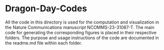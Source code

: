 # Dragon-Day-Codes

All the code in this directory is used for the computation and visualization in the Nature Communications manuscript NCOMMS-23-31087-T. The main code for generating the corresponding figures is placed in their respective folders. The purpose and usage instructions of the code are documented in the readme.md file within each folder.
